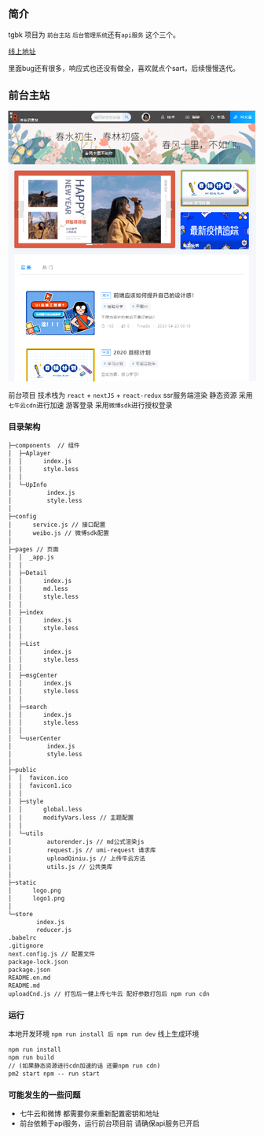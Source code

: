 ## 简介
tgbk 项目为 `前台主站` `后台管理系统`还有`api服务` 这个三个。

[线上地址](http://lululuting.com "线上地址")


里面bug还有很多，响应式也还没有做全，喜欢就点个sart，后续慢慢迭代。

## 前台主站
![avatar](https://github.com/lululuting/pic/blob/master/preview/%E5%89%8D%E5%8F%B0.png?raw=true)

前台项目 技术栈为 `react` + `nextJS` + `react-redux` ssr服务端渲染
静态资源 采用 `七牛云cdn`进行加速
游客登录 采用`微博sdk`进行授权登录

### 目录架构
```
├─components  // 组件
│  ├─Aplayer
│  │      index.js
│  │      style.less
│  │      
│  └─UpInfo
│          index.js
│          style.less
│          
├─config
│      service.js // 接口配置
│      weibo.js // 微博sdk配置
│      
├─pages // 页面
│  │  _app.js
│  │  
│  ├─Detail
│  │      index.js
│  │      md.less
│  │      style.less
│  │      
│  ├─index
│  │      index.js
│  │      style.less
│  │      
│  ├─List
│  │      index.js
│  │      style.less
│  │      
│  ├─msgCenter
│  │      index.js
│  │      style.less
│  │      
│  ├─search
│  │      index.js
│  │      style.less
│  │      
│  └─userCenter
│          index.js
│          style.less
│          
├─public
│  │  favicon.ico
│  │  favicon1.ico
│  │  
│  ├─style
│  │      global.less
│  │      modifyVars.less // 主题配置
│  │      
│  └─utils
│          autorender.js // md公式渲染js
│          request.js // umi-request 请求库
│          uploadQiniu.js // 上传牛云方法
│          utils.js // 公共类库
│          
├─static
│      logo.png
│      logo1.png
│      
└─store
        index.js
        reducer.js
.babelrc
.gitignore
next.config.js // 配置文件
package-lock.json
package.json
README.en.md
README.md    
uploadCnd.js // 打包后一健上传七牛云 配好参数打包后 npm run cdn
```

### 运行
本地开发环境 `npm run install 后 npm run dev`
线上生成环境

```
npm run install
npm run build
// (如果静态资源进行cdn加速的话 还要npm run cdn)
pm2 start npm -- run start
```
### 可能发生的一些问题
- 七牛云和微博 都需要你来重新配置密钥和地址
- 前台依赖于api服务，运行前台项目前 请确保api服务已开启

